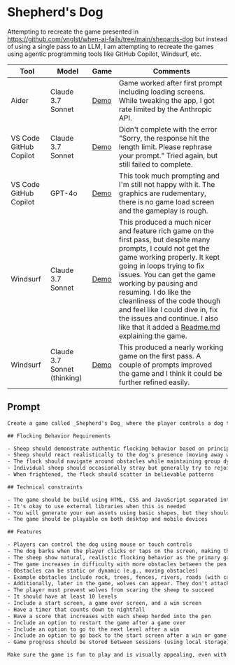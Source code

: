 # Shepherd's Dog

Attempting to recreate the game presented in https://github.com/vnglst/when-ai-fails/tree/main/shepards-dog
but instead of using a single pass to an LLM, I am attempting to recreate the games
using agentic programming tools like GitHub Copilot, Windsurf, etc.

| Tool | Model | Game | Comments |
| --- | --- | --- | --- |
| Aider | Claude 3.7 Sonnet | [Demo](./aider-claude-37-sonnet/index.html) | Game worked after first prompt including loading screens. While tweaking the app, I got rate limited by the Anthropic API. |
| VS Code GitHub Copilot | Claude 3.7 Sonnet | [Demo](./copilot-claude-37-sonnet/index.html) | Didn't complete with the error "Sorry, the response hit the length limit. Please rephrase your prompt." Tried again, but still failed to complete. |
| VS Code GitHub Copilot | GPT-4o | [Demo](./copilot-gpt4o/index.html) | This took much prompting and I'm still not happy with it. The graphics are rudementary, there is no game load screen and the gameplay is rough. |
| Windsurf | Claude 3.7 Sonnet | [Demo](./windsurf-claude-37-sonnet/index.html) | This produced a much nicer and feature rich game on the first pass, but despite many prompts, I could not get the game working properly. It kept going in loops trying to fix issues. You can get the game working by pausing and resuming. I do like the cleanliness of the code though and feel like I could dive in, fix the issues and continue. I also like that it added a [Readme.md](./windsurf-claude-37-sonnet/README.md) explaining the game. |
| Windsurf | Claude 3.7 Sonnet (thinking) | [Demo](./windsurf-claude-37-thinking/index.html) | This produced a nearly working game on the first pass. A couple of prompts improved the game and I think it could be further refined easily. |

## Prompt

```txt
Create a game called _Shepherd's Dog_ where the player controls a dog to herd sheep into a pen. The core gameplay mechanic and what makes this game stand out is the realistic flocking behavior of the sheep - they should move as a cohesive group, follow each other, and react naturally to the dog and obstacles. The player moves the dog using mouse or touch controls and herds the sheep into a pen. The player can bark by clicking/tapping on the screen to make the sheep move faster. To complete each level, the player must herd at least 80% of the sheep (e.g., 40 out of 50 sheep) into the pen before nightfall. The difficulty increases as the game progresses through more obstacles between the starting position of the sheep and the pen.

## Flocking Behavior Requirements

- Sheep should demonstrate authentic flocking behavior based on principles like separation, alignment, and cohesion
- Sheep should react realistically to the dog's presence (moving away while staying in a group)
- The flock should navigate around obstacles while maintaining group dynamics
- Individual sheep should occasionally stray but generally try to rejoin the flock
- When frightened, the flock should scatter in believable patterns

## Technical constraints

- The game should be build using HTML, CSS and JavaScript separated into `index.js`, `style.css` and `game.js`
- It's okay to use external libraries when this is needed
- You will generate your own assets using basic shapes, but they should be recognizable (e.g., triangles for sheep, circles for the dog)
- The game should be playable on both desktop and mobile devices

## Features

- Players can control the dog using mouse or touch controls
- The dog barks when the player clicks or taps on the screen, making the sheep move faster
- The sheep show natural, realistic flocking behavior as the primary gameplay element
- The game increases in difficulty with more obstacles between the pen and the starting position of the sheep herd
- Obstacles can be static or dynamic (e.g., moving obstacles)
- Example obstacles include rock, trees, fences, rivers, roads (with cars), etc.
- Additionally, later in the game, wolves can appear. They don't attack until nightfall, but they scare sheep and can cause the herd to completely disperse
- The player must prevent wolves from scaring the sheep to succeed
- It should have at least 10 levels
- Include a start screen, a game over screen, and a win screen
- Have a timer that counts down to nightfall
- Have a score that increases with each sheep herded into the pen
- Include an option to restart the game after a game over
- Include an option to go to the next level after a win
- Include an option to go back to the start screen after a win or game over
- Game progress should be stored between sessions (using local storage)

Make sure the game is fun to play and is visually appealing, even with simple shapes. The realistic flocking behavior should be the standout feature that makes the game engaging and distinctive.
```
